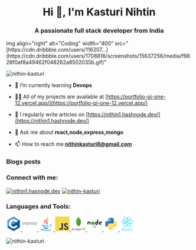 <h1 align="center">Hi 👋, I'm Kasturi Nihtin</h1>
<h3 align="center">A passionate full stack developer from India</h3>
img align="right" alt="Coding" width="400" src="[https://cdn.dribbble.com/users/116207...](https://cdn.dribbble.com/users/1708816/screenshots/15637256/media/f9826f0af8a49462f048262a8502035b.gif)"
<p align="left"> <img src="https://komarev.com/ghpvc/?username=nithin-kasturi&label=Profile%20views&color=0e75b6&style=flat" alt="nithin-kasturi" /> </p>

- 🌱 I’m currently learning **Devops**

- 👨‍💻 All of my projects are available at [https://portfolio-pi-one-12.vercel.app/](https://portfolio-pi-one-12.vercel.app/)

- 📝 I regularly write articles on [https://nithin1.hashnode.dev/](https://nithin1.hashnode.dev/)

- 💬 Ask me about **react,node,express,mongo**

- 📫 How to reach me **nithinkasturi8@gmail.com**

### Blogs posts
<!-- BLOG-POST-LIST:START -->
<!-- BLOG-POST-LIST:END -->

<h3 align="left">Connect with me:</h3>
<p align="left">
<a href="https://dev.to/nithin1.hasnode.dev" target="blank"><img align="center" src="https://raw.githubusercontent.com/rahuldkjain/github-profile-readme-generator/master/src/images/icons/Social/devto.svg" alt="nithin1.hasnode.dev" height="30" width="40" /></a>
<a href="https://linkedin.com/in/nithin-kasturi" target="blank"><img align="center" src="https://raw.githubusercontent.com/rahuldkjain/github-profile-readme-generator/master/src/images/icons/Social/linked-in-alt.svg" alt="nithin-kasturi" height="30" width="40" /></a>
</p>

<h3 align="left">Languages and Tools:</h3>
<p align="left"> <a href="https://www.cprogramming.com/" target="_blank" rel="noreferrer"> <img src="https://raw.githubusercontent.com/devicons/devicon/master/icons/c/c-original.svg" alt="c" width="40" height="40"/> </a> <a href="https://expressjs.com" target="_blank" rel="noreferrer"> <img src="https://raw.githubusercontent.com/devicons/devicon/master/icons/express/express-original-wordmark.svg" alt="express" width="40" height="40"/> </a> <a href="https://www.java.com" target="_blank" rel="noreferrer"> <img src="https://raw.githubusercontent.com/devicons/devicon/master/icons/java/java-original.svg" alt="java" width="40" height="40"/> </a> <a href="https://developer.mozilla.org/en-US/docs/Web/JavaScript" target="_blank" rel="noreferrer"> <img src="https://raw.githubusercontent.com/devicons/devicon/master/icons/javascript/javascript-original.svg" alt="javascript" width="40" height="40"/> </a> <a href="https://www.mongodb.com/" target="_blank" rel="noreferrer"> <img src="https://raw.githubusercontent.com/devicons/devicon/master/icons/mongodb/mongodb-original-wordmark.svg" alt="mongodb" width="40" height="40"/> </a> <a href="https://nodejs.org" target="_blank" rel="noreferrer"> <img src="https://raw.githubusercontent.com/devicons/devicon/master/icons/nodejs/nodejs-original-wordmark.svg" alt="nodejs" width="40" height="40"/> </a> <a href="https://www.python.org" target="_blank" rel="noreferrer"> <img src="https://raw.githubusercontent.com/devicons/devicon/master/icons/python/python-original.svg" alt="python" width="40" height="40"/> </a> <a href="https://reactjs.org/" target="_blank" rel="noreferrer"> <img src="https://raw.githubusercontent.com/devicons/devicon/master/icons/react/react-original-wordmark.svg" alt="react" width="40" height="40"/> </a> </p>

<p><img align="center" src="https://github-readme-stats.vercel.app/api/top-langs?username=nithin-kasturi&show_icons=true&locale=en&layout=compact" alt="nithin-kasturi" /></p>
